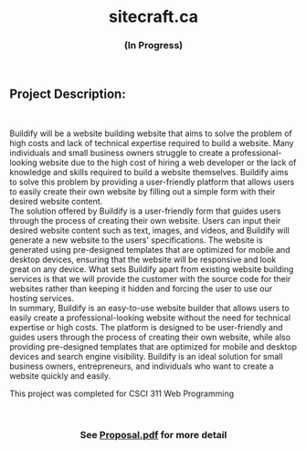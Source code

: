 <h1 align="center">sitecraft.ca</h1>
<h3 align="center">(In Progress)</h3>

<br/>

<h2>Project Description:</h2>
<br/>
<p>

Buildify will be a website building website that aims to solve the problem of high costs and lack of technical expertise required to build a website. Many individuals and small business owners struggle to create a professional-looking website due to the high cost of hiring a web developer or the lack of knowledge and skills required to build a website themselves. Buildify aims to solve this problem by providing a user-friendly platform that allows users to easily create their own website by filling out a simple form with their desired website content.
<br/>
The solution offered by Buildify is a user-friendly form that guides users through the process of creating their own website. Users can input their desired website content such as text, images, and videos, and Buildify will generate a new website to the users' specifications. The website is generated using pre-designed templates that are optimized for mobile and desktop devices, ensuring that the website will be responsive and look great on any device. What sets Buildify apart from existing website building services is that we will provide the customer with the source code for their websites rather than keeping it hidden and forcing the user to use our hosting services.
<br/>
In summary, Buildify is an easy-to-use website builder that allows users to easily create a professional-looking website without the need for technical expertise or high costs. The platform is designed to be user-friendly and guides users through the process of creating their own website, while also providing pre-designed templates that are optimized for mobile and desktop devices and search engine visibility. Buildify is an ideal solution for small business owners, entrepreneurs, and individuals who want to create a website quickly and easily.

<p>
    This project was completed for CSCI 311 Web Programming
</p>

<br/>

<h3 align="center">See <a href="https://github.com/charlijj/sitecraft.ca/blob/main/Proposal.pdf">Proposal.pdf</a> for more detail</a>
